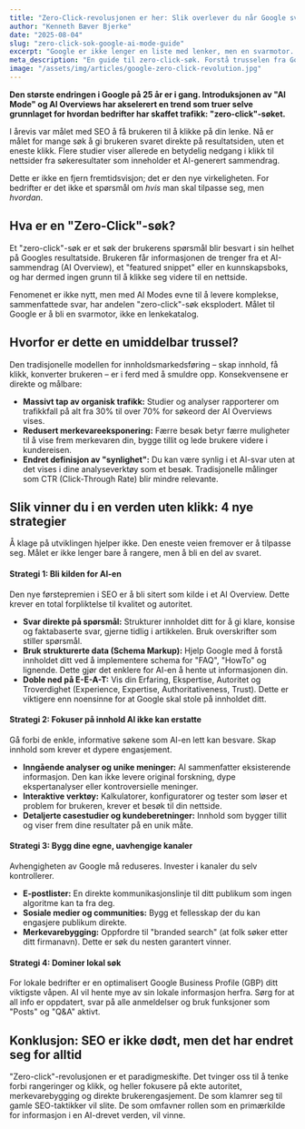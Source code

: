 ```yaml
---
title: "Zero-Click-revolusjonen er her: Slik overlever du når Google svarer selv"
author: "Kenneth Bæver Bjerke"
date: "2025-08-04"
slug: "zero-click-sok-google-ai-mode-guide"
excerpt: "Google er ikke lenger en liste med lenker, men en svarmotor. Med AI Mode blir 'zero-click'-søk normalen. Lær hvorfor dette truer trafikken din og hvilke strategier du må bruke for å overleve."
meta_description: "En guide til zero-click-søk. Forstå trusselen fra Google AI Overviews og lær hvordan du kan tilpasse din SEO- og innholdsstrategi for å vinne i en verden uten klikk."
image: "/assets/img/articles/google-zero-click-revolution.jpg"
---
```


**Den største endringen i Google på 25 år er i gang. Introduksjonen av "AI Mode" og AI Overviews har akselerert en trend som truer selve grunnlaget for hvordan bedrifter har skaffet trafikk: "zero-click"-søket.**

I årevis var målet med SEO å få brukeren til å klikke på din lenke. Nå er målet for mange søk å gi brukeren svaret direkte på resultatsiden, uten et eneste klikk. Flere studier viser allerede en betydelig nedgang i klikk til nettsider fra søkeresultater som inneholder et AI-generert sammendrag.

Dette er ikke en fjern fremtidsvisjon; det er den nye virkeligheten. For bedrifter er det ikke et spørsmål om *hvis* man skal tilpasse seg, men *hvordan*.

## Hva er en "Zero-Click"-søk?

Et "zero-click"-søk er et søk der brukerens spørsmål blir besvart i sin helhet på Googles resultatside. Brukeren får informasjonen de trenger fra et AI-sammendrag (AI Overview), et "featured snippet" eller en kunnskapsboks, og har dermed ingen grunn til å klikke seg videre til en nettside.

Fenomenet er ikke nytt, men med AI Modes evne til å levere komplekse, sammenfattede svar, har andelen "zero-click"-søk eksplodert. Målet til Google er å bli en svarmotor, ikke en lenkekatalog.

## Hvorfor er dette en umiddelbar trussel?

Den tradisjonelle modellen for innholdsmarkedsføring – skap innhold, få klikk, konverter brukeren – er i ferd med å smuldre opp. Konsekvensene er direkte og målbare:

* **Massivt tap av organisk trafikk:** Studier og analyser rapporterer om trafikkfall på alt fra 30% til over 70% for søkeord der AI Overviews vises.
* **Redusert merkevareeksponering:** Færre besøk betyr færre muligheter til å vise frem merkevaren din, bygge tillit og lede brukere videre i kundereisen.
* **Endret definisjon av "synlighet":** Du kan være synlig i et AI-svar uten at det vises i dine analyseverktøy som et besøk. Tradisjonelle målinger som CTR (Click-Through Rate) blir mindre relevante.

## Slik vinner du i en verden uten klikk: 4 nye strategier

Å klage på utviklingen hjelper ikke. Den eneste veien fremover er å tilpasse seg. Målet er ikke lenger bare å rangere, men å bli en del av svaret.

#### Strategi 1: Bli kilden for AI-en

Den nye førstepremien i SEO er å bli sitert som kilde i et AI Overview. Dette krever en total forpliktelse til kvalitet og autoritet.

* **Svar direkte på spørsmål:** Strukturer innholdet ditt for å gi klare, konsise og faktabaserte svar, gjerne tidlig i artikkelen. Bruk overskrifter som stiller spørsmål.
* **Bruk strukturerte data (Schema Markup):** Hjelp Google med å forstå innholdet ditt ved å implementere schema for "FAQ", "HowTo" og lignende. Dette gjør det enklere for AI-en å hente ut informasjonen din.
* **Doble ned på E-E-A-T:** Vis din Erfaring, Ekspertise, Autoritet og Troverdighet (Experience, Expertise, Authoritativeness, Trust). Dette er viktigere enn noensinne for at Google skal stole på innholdet ditt.

#### Strategi 2: Fokuser på innhold AI ikke kan erstatte

Gå forbi de enkle, informative søkene som AI-en lett kan besvare. Skap innhold som krever et dypere engasjement.

* **Inngående analyser og unike meninger:** AI sammenfatter eksisterende informasjon. Den kan ikke levere original forskning, dype ekspertanalyser eller kontroversielle meninger.
* **Interaktive verktøy:** Kalkulatorer, konfiguratorer og tester som løser et problem for brukeren, krever et besøk til din nettside.
* **Detaljerte casestudier og kundeberetninger:** Innhold som bygger tillit og viser frem dine resultater på en unik måte.

#### Strategi 3: Bygg dine egne, uavhengige kanaler

Avhengigheten av Google må reduseres. Invester i kanaler du selv kontrollerer.

* **E-postlister:** En direkte kommunikasjonslinje til ditt publikum som ingen algoritme kan ta fra deg.
* **Sosiale medier og communities:** Bygg et fellesskap der du kan engasjere publikum direkte.
* **Merkevarebygging:** Oppfordre til "branded search" (at folk søker etter ditt firmanavn). Dette er søk du nesten garantert vinner.

#### Strategi 4: Dominer lokal søk

For lokale bedrifter er en optimalisert Google Business Profile (GBP) ditt viktigste våpen. AI vil hente mye av sin lokale informasjon herfra. Sørg for at all info er oppdatert, svar på alle anmeldelser og bruk funksjoner som "Posts" og "Q&A" aktivt.

## Konklusjon: SEO er ikke dødt, men det har endret seg for alltid

"Zero-click"-revolusjonen er et paradigmeskifte. Det tvinger oss til å tenke forbi rangeringer og klikk, og heller fokusere på ekte autoritet, merkevarebygging og direkte brukerengasjement. De som klamrer seg til gamle SEO-taktikker vil slite. De som omfavner rollen som en primærkilde for informasjon i en AI-drevet verden, vil vinne.


